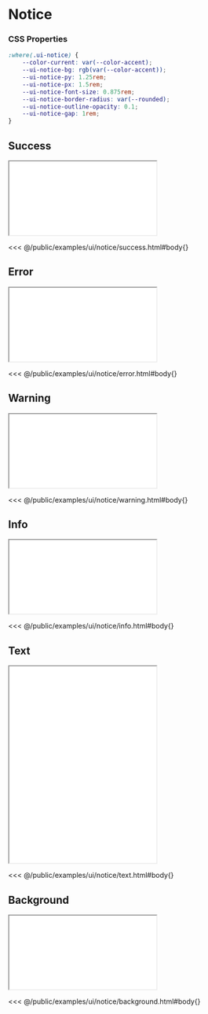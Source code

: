 # Notice

### CSS Properties

```css
:where(.ui-notice) {
    --color-current: var(--color-accent);
    --ui-notice-bg: rgb(var(--color-accent));
    --ui-notice-py: 1.25rem;
    --ui-notice-px: 1.5rem;
    --ui-notice-font-size: 0.875rem;
    --ui-notice-border-radius: var(--rounded);
    --ui-notice-outline-opacity: 0.1;
    --ui-notice-gap: 1rem;
}
```

## Success

<iframe onload="this.style.visibility = 'visible';" src="/examples/ui/notice/success.html"></iframe>

<<< @/public/examples/ui/notice/success.html#body{}

## Error

<iframe onload="this.style.visibility = 'visible';" src="/examples/ui/notice/error.html"></iframe>

<<< @/public/examples/ui/notice/error.html#body{}

## Warning

<iframe onload="this.style.visibility = 'visible';" src="/examples/ui/notice/warning.html"></iframe>

<<< @/public/examples/ui/notice/warning.html#body{}

## Info

<iframe onload="this.style.visibility = 'visible';" src="/examples/ui/notice/info.html"></iframe>

<<< @/public/examples/ui/notice/info.html#body{}

## Text

<iframe onload="this.style.visibility = 'visible';" src="/examples/ui/notice/text.html" style="height: 25rem"></iframe>

<<< @/public/examples/ui/notice/text.html#body{}

## Background

<iframe onload="this.style.visibility = 'visible';" src="/examples/ui/notice/background.html"></iframe>

<<< @/public/examples/ui/notice/background.html#body{}
